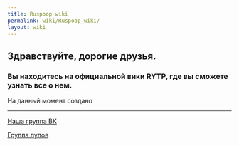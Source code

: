 ```yaml
---
title: Ruspoop wiki
permalink: wiki/Ruspoop_wiki/
layout: wiki
---
```


## **Здравствуйте, дорогие друзья.**

### Вы находитесь на официальной вики RYTP, где вы сможете узнать все о нем.

На данный момент создано [](Служебная:Allpages "wikilink")

------------------------------------------------------------------------

[Наша группа ВК](https://vk.com/ruspoopwiki)

[Группа пупов](https://vk.com/russianpoop)
